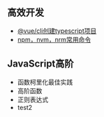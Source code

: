 <!--
 * @FileName: My file
 * @Author: Leinov
 * @Date: 2019-07-29 21:06:32
 * @LastEditTime: 2019-12-04 19:11:32
 * @Description: description your file
 * @FilePath: \Blog\README.md
 -->


## 高效开发
* [@vue/cli创建typescript项目](https://github.com/leinov/Blog/issues/2)
* [npm，nvm，nrm常用命令](https://github.com/leinov/Blog/issues/3)

## JavaScript高阶
* 函数柯里化最佳实践
* 高阶函数
* 正则表达式
* test2